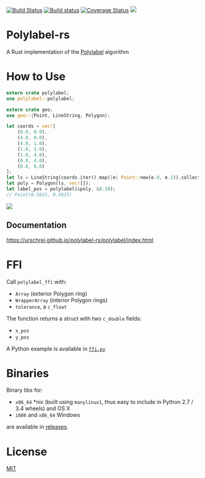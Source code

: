 [![Build Status](https://travis-ci.org/urschrei/polylabel-rs.svg?branch=master)](https://travis-ci.org/urschrei/polylabel-rs)
[![Build status](https://ci.appveyor.com/api/projects/status/byle0botr540kcg3?svg=true)](https://ci.appveyor.com/project/urschrei/polylabel-rs)
[![Coverage Status](https://coveralls.io/repos/github/urschrei/polylabel-rs/badge.svg?branch=master)](https://coveralls.io/github/urschrei/polylabel-rs?branch=master)
[![](https://img.shields.io/crates/v/polylabel.svg)](https://crates.io/crates/polylabel)
# Polylabel-rs
A Rust implementation of the [Polylabel](https://github.com/mapbox/polylabel) algorithm
# How to Use
```rust
extern crate polylabel;
use polylabel::polylabel;

extern crate geo;
use geo::{Point, LineString, Polygon};

let coords = vec![
    (0.0, 0.0),
    (4.0, 0.0),
    (4.0, 1.0),
    (1.0, 1.0),
    (1.0, 4.0),
    (0.0, 4.0),
    (0.0, 0.0)
];
let ls = LineString(coords.iter().map(|e| Point::new(e.0, e.1)).collect());
let poly = Polygon(ls, vec![]);
let label_pos = polylabel(&poly, &0.10);
// Point(0.5625, 0.5625)
```
<img src="https://cdn.rawgit.com/urschrei/polylabel-rs/7a07336e85572eb5faaf0657c2383d7de5620cd8/ell.svg"/>

## Documentation
https://urschrei.github.io/polylabel-rs/polylabel/index.html

# FFI
Call `polylabel_ffi` with:
- `Array` (exterior Polygon ring)
- `WrapperArray` (interior Polygon rings)
- `tolerance`, a `c_float`

The function returns a struct with two `c_double` fields:
- `x_pos`
- `y_pos`

A Python example is available in [`ffi.py`](ffi.py)

# Binaries
Binary libs for:
- `x86_64` *nix (built using `manylinux1`, thus easy to include in Python 2.7 / 3.4 wheels) and OS X
- `i686` and `x86_64` Windows

are available in [releases](releases).

# License
[MIT](license.txt)
